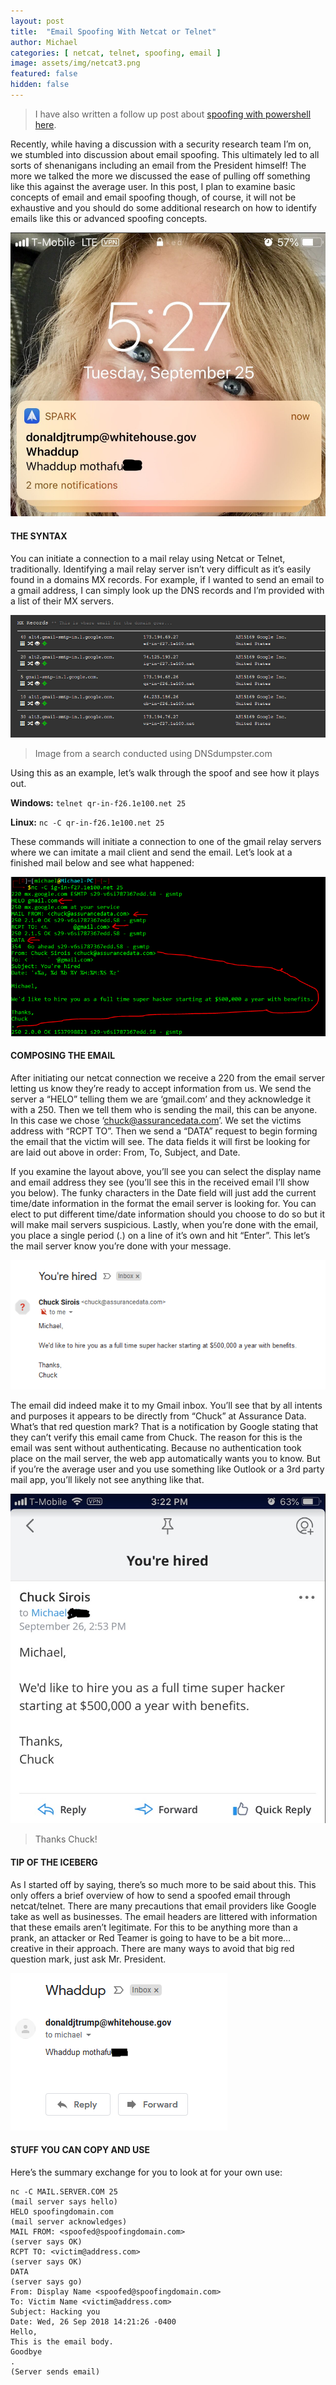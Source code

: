 ```yaml
---
layout: post
title:  "Email Spoofing With Netcat or Telnet"
author: Michael
categories: [ netcat, telnet, spoofing, email ]
image: assets/img/netcat3.png
featured: false
hidden: false
---
```

<blockquote> I have also written a follow up post about <a href="https://exploits.run/email-spoofing-powershell/">spoofing with powershell here</a>.</blockquote>
Recently, while having a discussion with a security research team I’m on, we stumbled into discussion about email spoofing. This ultimately led to all sorts of shenanigans including an email from the President himself! The more we talked the more we discussed the ease of pulling off something like this against the average user. In this post, I plan to examine basic concepts of email and email spoofing though, of course, it will not be exhaustive and you should do some additional research on how to identify emails like this or advanced spoofing concepts.
<p><img src="/assets/img/netcat1.png"></p>

#### THE SYNTAX

You can initiate a connection to a mail relay using Netcat or Telnet, traditionally. Identifying a mail relay server isn’t very difficult as it’s easily found in a domains MX records. For example, if I wanted to send an email to a gmail address, I can simply look up the DNS records and I’m provided with a list of their MX servers.
<p><img src="/assets/img/netcat2.png"></p>
<blockquote>Image from a search conducted using DNSdumpster.com</blockquote>
Using this as an example, let’s walk through the spoof and see how it plays out.

<strong>Windows:</strong>
`telnet qr-in-f26.1e100.net 25`

<strong>Linux:</strong>
`nc -C qr-in-f26.1e100.net 25`

These commands will initiate a connection to one of the gmail relay servers where we can imitate a mail client and send the email. Let’s look at a finished mail below and see what happened:
<p><img src="/assets/img/netcat3.png"></p>

#### COMPOSING THE EMAIL

After initiating our netcat connection we receive a 220 from the email server letting us know they’re ready to accept information from us. We send the server a “HELO” telling them we are ‘gmail.com’ and they acknowledge it with a 250. Then we tell them who is sending the mail, this can be anyone. In this case we chose ‘chuck@assurancedata.com’. We set the victims address with “RCPT TO”. Then we send a “DATA” request to begin forming the email that the victim will see. The data fields it will first be looking for are laid out above in order: From, To, Subject, and Date.

If you examine the layout above, you’ll see you can select the display name and email address they see (you’ll see this in the received email I’ll show you below). The funky characters in the Date field will just add the current time/date information in the format the email server is looking for. You can elect to put different time/date information should you choose to do so but it will make mail servers suspicious. Lastly, when you’re done with the email, you place a single period (.) on a line of it’s own and hit “Enter”. This let’s the mail server know you’re done with your message.
<p><img src="/assets/img/netcat4.png"></p>


The email did indeed make it to my Gmail inbox. You’ll see that by all intents and purposes it appears to be directly from “Chuck” at Assurance Data. What’s that red question mark? That is a notification by Google stating that they can’t verify this email came from Chuck. The reason for this is the email was sent without authenticating. Because no authentication took place on the mail server, the web app automatically wants you to know. But if you’re the average user and you use something like Outlook or a 3rd party mail app, you’ll likely not see anything like that.
<p><img src="/assets/img/netcat5.png"></p>
<blockquote>Thanks Chuck!</blockquote>

#### TIP OF THE ICEBERG

As I started off by saying, there’s so much more to be said about this. This only offers a brief overview of how to send a spoofed email through netcat/telnet. There are many precautions that email providers like Google take as well as businesses. The email headers are littered with information that these emails aren’t legitimate. For this to be anything more than a prank, an attacker or Red Teamer is going to have to be a bit more… creative in their approach. There are many ways to avoid that big red question mark, just ask Mr. President.
<p><img src="/assets/img/netcat6.png"></p>

#### STUFF YOU CAN COPY AND USE

Here’s the summary exchange for you to look at for your own use:

```
nc -C MAIL.SERVER.COM 25
(mail server says hello)
HELO spoofingdomain.com
(mail server acknowledges)
MAIL FROM: <spoofed@spoofingdomain.com>
(server says OK)
RCPT TO: <victim@address.com>
(server says OK)
DATA
(server says go)
From: Display Name <spoofed@spoofingdomain.com>
To: Victim Name <victim@address.com>
Subject: Hacking you
Date: Wed, 26 Sep 2018 14:21:26 -0400
Hello,
This is the email body.
Goodbye
.
(Server sends email)
```
